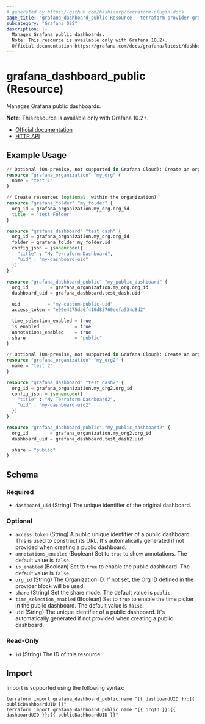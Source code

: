 ```yaml
---
# generated by https://github.com/hashicorp/terraform-plugin-docs
page_title: "grafana_dashboard_public Resource - terraform-provider-grafana"
subcategory: "Grafana OSS"
description: |-
  Manages Grafana public dashboards.
  Note: This resource is available only with Grafana 10.2+.
  Official documentation https://grafana.com/docs/grafana/latest/dashboards/dashboard-public/HTTP API https://grafana.com/docs/grafana/next/developers/http_api/dashboard_public/
---
```


# grafana_dashboard_public (Resource)

Manages Grafana public dashboards.

**Note:** This resource is available only with Grafana 10.2+.

* [Official documentation](https://grafana.com/docs/grafana/latest/dashboards/share-dashboards-panels/shared-dashboards/)
* [HTTP API](https://grafana.com/docs/grafana/next/developers/http_api/dashboard_public/)

## Example Usage

```terraform
// Optional (On-premise, not supported in Grafana Cloud): Create an organization
resource "grafana_organization" "my_org" {
  name = "test 1"
}

// Create resources (optional: within the organization)
resource "grafana_folder" "my_folder" {
  org_id = grafana_organization.my_org.org_id
  title  = "test Folder"
}

resource "grafana_dashboard" "test_dash" {
  org_id = grafana_organization.my_org.org_id
  folder = grafana_folder.my_folder.id
  config_json = jsonencode({
    "title" : "My Terraform Dashboard",
    "uid" : "my-dashboard-uid"
  })
}

resource "grafana_dashboard_public" "my_public_dashboard" {
  org_id        = grafana_organization.my_org.org_id
  dashboard_uid = grafana_dashboard.test_dash.uid

  uid          = "my-custom-public-uid"
  access_token = "e99e4275da6f410d83760eefa934d8d2"

  time_selection_enabled = true
  is_enabled             = true
  annotations_enabled    = true
  share                  = "public"
}

// Optional (On-premise, not supported in Grafana Cloud): Create an organization
resource "grafana_organization" "my_org2" {
  name = "test 2"
}

resource "grafana_dashboard" "test_dash2" {
  org_id = grafana_organization.my_org2.org_id
  config_json = jsonencode({
    "title" : "My Terraform Dashboard2",
    "uid" : "my-dashboard-uid2"
  })
}

resource "grafana_dashboard_public" "my_public_dashboard2" {
  org_id        = grafana_organization.my_org2.org_id
  dashboard_uid = grafana_dashboard.test_dash2.uid

  share = "public"
}
```

<!-- schema generated by tfplugindocs -->
## Schema

### Required

- `dashboard_uid` (String) The unique identifier of the original dashboard.

### Optional

- `access_token` (String) A public unique identifier of a public dashboard. This is used to construct its URL. It's automatically generated if not provided when creating a public dashboard.
- `annotations_enabled` (Boolean) Set to `true` to show annotations. The default value is `false`.
- `is_enabled` (Boolean) Set to `true` to enable the public dashboard. The default value is `false`.
- `org_id` (String) The Organization ID. If not set, the Org ID defined in the provider block will be used.
- `share` (String) Set the share mode. The default value is `public`.
- `time_selection_enabled` (Boolean) Set to `true` to enable the time picker in the public dashboard. The default value is `false`.
- `uid` (String) The unique identifier of a public dashboard. It's automatically generated if not provided when creating a public dashboard.

### Read-Only

- `id` (String) The ID of this resource.

## Import

Import is supported using the following syntax:

```shell
terraform import grafana_dashboard_public.name "{{ dashboardUID }}:{{ publicDashboardUID }}"
terraform import grafana_dashboard_public.name "{{ orgID }}:{{ dashboardUID }}:{{ publicDashboardUID }}"
```
